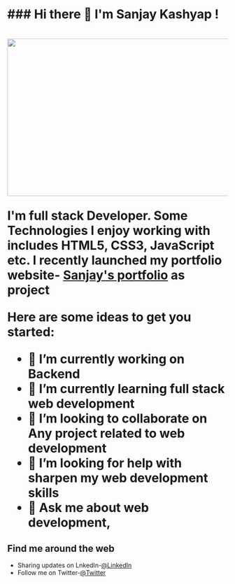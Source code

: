 <h1>### Hi there 👋 I'm Sanjay Kashyap ! <h1>

<img src="https://previews.123rf.com/images/masterart/masterart1307/masterart130700020/21606827-a-word-cloud-of-web-development-related-items.jpg" width="800" height="360">

I'm full stack Developer. Some Technologies I enjoy working with includes HTML5, CSS3, JavaScript etc. I recently launched my portfolio website- <a href="https://previews.123rf.com/images/masterart/masterart1307/masterart130700020/21606827-a-word-cloud-of-web-development-related-items.jpg">Sanjay's portfolio</a> as project


Here are some ideas to get you started:

- 🔭 I’m currently working on <b> Backend </b>
- 🌱 I’m currently learning <b>full stack web development</b>
- 👯 I’m looking to collaborate on <b>Any project related to web development</b>
- 🤔 I’m looking for help with sharpen my web <b>development skills</b>
- 💬 Ask me about web development, 

<h2> Find me around the web </h2>

- Sharing updates on LnkedIn-<a href="https://www.linkedin.com/in/sanjay-kashyap-1a677b208" >@LinkedIn</a>
- Follow me on Twitter-<a href="https://twitter.com/SanjayKashyap80">@Twitter</a>
